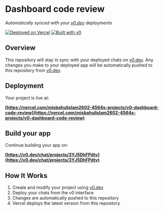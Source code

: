 # Dashboard code review

*Automatically synced with your [v0.dev](https://v0.dev) deployments*

[![Deployed on Vercel](https://img.shields.io/badge/Deployed%20on-Vercel-black?style=for-the-badge&logo=vercel)](https://vercel.com/misbahulislam2602-4564s-projects/v0-dashboard-code-review)
[![Built with v0](https://img.shields.io/badge/Built%20with-v0.dev-black?style=for-the-badge)](https://v0.dev/chat/projects/3YJ5DhFPdtv)

## Overview

This repository will stay in sync with your deployed chats on [v0.dev](https://v0.dev).
Any changes you make to your deployed app will be automatically pushed to this repository from [v0.dev](https://v0.dev).

## Deployment

Your project is live at:

**[https://vercel.com/misbahulislam2602-4564s-projects/v0-dashboard-code-review](https://vercel.com/misbahulislam2602-4564s-projects/v0-dashboard-code-review)**

## Build your app

Continue building your app on:

**[https://v0.dev/chat/projects/3YJ5DhFPdtv](https://v0.dev/chat/projects/3YJ5DhFPdtv)**

## How It Works

1. Create and modify your project using [v0.dev](https://v0.dev)
2. Deploy your chats from the v0 interface
3. Changes are automatically pushed to this repository
4. Vercel deploys the latest version from this repository